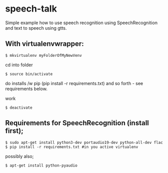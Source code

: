 # speech-talk

Simple example how to use speech recognition using SpeechRecognition and text to speech using gtts.


## With virtualenvwrapper:
```
$ mkvirtualenv myFolderOfMyNewVenv
```
cd into folder
```
$ source bin/activate
```
do installs /w pip (pip install -r requirements.txt) and so forth - see requirements below.

work
```
$ deactivate
```


## Requirements for SpeechRecognition (install first);
```
$ sudo apt-get install python3-dev portaudio19-dev python-all-dev flac
$ pip install -r requirements.txt #in you active virtualenv
```
possibly also;
```
$ apt-get install python-pyaudio 
```
